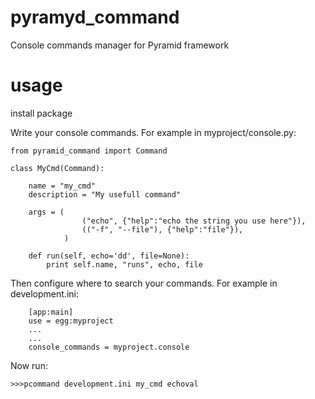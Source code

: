 pyramyd_command
===========

Console commands manager for Pyramid framework

usage
======

install package

Write your console commands.
For example in myproject/console.py:

    from pyramid_command import Command
    
    class MyCmd(Command):

        name = "my_cmd"
        description = "My usefull command"

        args = (
                    ("echo", {"help":"echo the string you use here"}),
                    (("-f", "--file"), {"help":"file"}),
                )

        def run(self, echo='dd', file=None):
            print self.name, "runs", echo, file


Then configure where to search your commands.
For example in development.ini:

        [app:main]
        use = egg:myproject
        ...
        ...
        console_commands = myproject.console


Now run:

    >>>pcommand development.ini my_cmd echoval


